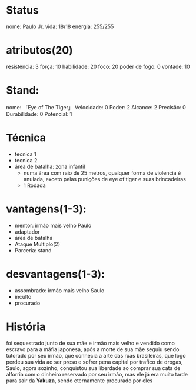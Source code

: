 # Status
nome: Paulo Jr.
vida: 18/18
energia: 255/255


# atributos(20)
resistência: 3
força: 10
habilidade: 20
foco: 20
poder de fogo: 0
vontade: 10

# Stand:
nome: 「Eye of The Tiger」
Velocidade: 0
Poder: 2
Alcance: 2
Precisão: 0
Durabilidade: 0
Potencial: 1

# Técnica
- tecnica 1
- tecnica 2
- área de batalha: zona infantil
	- numa área com raio de 25 metros, qualquer forma de violencia é anulada, exceto pelas punições de eye of tiger e suas brincadeiras
	- 1 Rodada

# vantagens(1-3):
- mentor: irmão mais velho Paulo
- adaptador
- área de batalha
- Ataque Multiplo(2)
- Parceria: stand

# desvantagens(1-3):
- assombrado: irmão mais velho Saulo
- inculto
- procurado

# História
foi sequestrado junto de sua mãe e irmão mais velho e vendido como escravo para a máfia japonesa, após a morte de sua mãe seguiu sendo tutorado por seu irmão, que conhecia a arte das ruas brasileiras, que logo perdeu sua vida ao ser preso e sofrer pena capital por trafico de drogas, Saulo, agora sozinho, conquistou sua liberdade ao comprar sua cata de alforria com o dinheiro reservado por seu irmão, mas ele já era muito tarde para sair da **Yakuza**, sendo eternamente procurado por eles